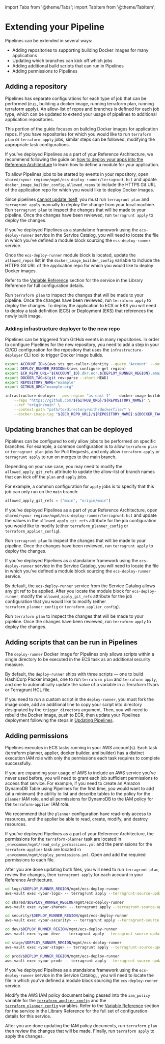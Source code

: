import Tabs from '@theme/Tabs';
import TabItem from '@theme/TabItem';

# Extending your Pipeline

Pipelines can be extended in several ways:
- Adding repositories to supporting building Docker images for many applications
- Updating which branches can kick off which jobs
- Adding additional build scripts that can run in Pipelines
- Adding permissions to Pipelines


## Adding a repository

Pipelines has separate configurations for each type of job that can be performed (e.g., building a docker image, running terraform plan, running terraform apply). An allow-list of repos and branches is defined for each job type, which can be updated to extend your usage of pipelines to additional application repositories.

This portion of the guide focuses on building Docker images for application repos. If you have repositories for which you would like to run `terraform plan` or `terraform apply` jobs, similar steps can be followed, modifying the appropriate task configurations.

<Tabs groupId="deployment-type">
<TabItem value="RefArch" label="RefArch" default>

If you’ve deployed Pipelines as a part of your Reference Architecture, we recommend following the guide on [how to deploy your apps into the Reference Architecture](../../guides/reference-architecture/example-usage-guide/deploy-apps/intro) to learn how to define a module for your application.

To allow Pipelines jobs to be started by events in your repository, open `shared/<your region>/mgmt/ecs-deploy-runner/terragrunt.hcl` and update `docker_image_builder_config.allowed_repos` to include the HTTPS Git URL of the application repo for which you would like to deploy Docker images.

Since pipelines [cannot update itself](./updating.md), you must run `terragrunt plan` and `terragrunt apply` manually to deploy the change from your local machine. Run `terragrunt plan` to inspect the changes that will be made to your pipeline. Once the changes have been reviewed, run `terragrunt apply` to deploy the changes.

</TabItem>
<TabItem value="Standalone" label="Standalone">

If you’ve deployed Pipelines as a standalone framework using the `ecs-deploy-runner` service in the Service Catalog, you will need to locate the file in which you’ve defined a module block sourcing the `ecs-deploy-runner` service.

Once the `ecs-deploy-runner` module block is located, update the `allowed_repos` list in the `docker_image_builder_config` variable to include the HTTPS Git URL of the application repo for which you would like to deploy Docker images.

Refer to the [Variable Reference](../../reference/services/ci-cd-pipeline/ecs-deploy-runner#reference) section for the service in the Library Reference for full configuration details.

Run `terraform plan` to inspect the changes that will be made to your pipeline. Once the changes have been reviewed, run `terraform apply` to deploy the changes. To deploy the application to ECS or EKS you will need to deploy a task definition (ECS) or Deployment (EKS) that references the newly built image.
</TabItem>
</Tabs>

### Adding infrastructure deployer to the new repo

Pipelines can be triggered from GitHub events in many repositories. In order to configure Pipelines for the new repository, you need to add a step in your CI/CD configuration for the repository that uses the `infrastructure-deployer` CLI tool to trigger Docker image builds.

```sh
export ACCOUNT_ID=$(aws sts get-caller-identity --query 'Account' --output text)
export DEPLOY_RUNNER_REGION=$(aws configure get region)
export ECR_REPO_URL="${ACCOUNT_ID}.dkr.ecr.${DEPLOY_RUNNER_REGION}.amazonaws.com"
export DOCKER_TAG=$(git rev-parse --short HEAD)
export REPOSITORY_NAME="example"
export GITHUB_ORG="example-org"

infrastructure-deployer --aws-region "us-east-1" -- docker-image-builder build-docker-image \
    --repo "https://github.com/${GITHUB_ORG}/${REPOSITORY_NAME}" \
    --ref "origin/main" \
    --context-path "path/to/directory/with/dockerfile/" \
    --docker-image-tag "${ECR_REPO_URL}/${REPOSITORY_NAME}:${DOCKER_TAG}" \
```

## Updating branches that can be deployed

Pipelines can be configured to only allow jobs to be performed on specific branches. For example, a common configuration is to allow `terraform plan` or `terragrunt plan` jobs for Pull Requests, and only allow `terraform apply` or `terragrunt apply` to run on merges to the main branch.

Depending on your use case, you may need to modify the `allowed_apply_git_refs` attribute to update the allow-list of branch names that can kick off the `plan` and `apply` jobs.

For example, a common configuration for `apply` jobs is to specify that this job can only run on the `main` branch:
```tf
allowed_apply_git_refs = ["main", "origin/main"]
```

<Tabs groupId="deployment-type">
<TabItem value="RefArch" label="RefArch" default>

If you’ve deployed Pipelines as a part of your Reference Architecture, open `shared/<your region>/mgmt/ecs-deploy-runner/terragrunt.hcl` and update the values in the `allowed_apply_git_refs` attribute for the job configuration you would like to modify (either `terraform_planner_config` or `terraform_applier_config`).

Run `terragrunt plan` to inspect the changes that will be made to your pipeline. Once the changes have been reviewed, run `terragrunt apply` to deploy the changes.

</TabItem>
<TabItem value="Standalone" label="Standalone">

If you’ve deployed Pipelines as a standalone framework using the `ecs-deploy-runner` service in the Service Catalog, you will need to locate the file in which you’ve defined a module block sourcing the `ecs-deploy-runner` service.

By default, the `ecs-deploy-runner` service from the Service Catalog allows any git ref to be applied. After you locate the module block for `ecs-deploy-runner`, modify the `allowed_apply_git_refs` attribute for the job configuration that you would like to modify (either `terraform_planner_config` or `terraform_applier_config`).

Run `terraform plan` to inspect the changes that will be made to your pipeline. Once the changes have been reviewed, run `terraform apply` to deploy the changes.
</TabItem>
</Tabs>

## Adding scripts that can be run in Pipelines

The `deploy-runner` Docker image for Pipelines only allows scripts within a single directory to be executed in the ECS task as an additional security measure.

By default, the `deploy-runner` ships with three scripts — one to build HashiCorp Packer images, one to run `terraform plan` and `terraform apply`, and one to automatically update the value of a variable in a Terraform tfvars or Terragrunt HCL file.

If you need to run a custom script in the `deploy-runner`, you must fork the image code, add an additional line to copy your script into directory designated by the `trigger_directory` argument. Then, you will need to rebuild the Docker image, push to ECR, then update your Pipelines deployment following the steps in [Updating Pipelines](./updating.md).

## Adding permissions

Pipelines executes in ECS tasks running in your AWS account(s). Each task (terraform planner, applier, docker builder, ami builder) has a distinct execution IAM role with only the permissions each task requires to complete successfully.

If you are expanding your usage of AWS to include an AWS service you’ve never used before, you will need to grant each job sufficient permissions to access that service.
For example, if you need to create an Amazon DynamoDB Table using Pipelines for the first time, you would want to add (at a minimum) the ability to list and describe tables to the policy for the `planner` IAM role, and all permissions for DynamoDB to the IAM policy for the `terraform-applier` IAM role.

We recommend that the `planner` configuration have read-only access to resources, and the applier be able to read, create, modify, and destroy resources.

<Tabs groupId="deployment-type">
<TabItem value="RefArch" label="RefArch" default>

If you’ve deployed Pipelines as a part of your Reference Architecture, the permissions for the `terraform-planner` task are located in `_envcommon/mgmt/read_only_permissions.yml` and the permissions for the `terraform-applier` task are located in `_envcommon/mgmt/deploy_permissions.yml`. Open and add the required permissions to each file.

After you are done updating both files, you will need to run `terragrunt plan`, review the changes, then `terragrunt apply` for each account in your Reference Architecture.
```sh
cd logs/$DEPLOY_RUNNER_REGION/mgmt/ecs-deploy-runner
aws-vault exec <your-logs> -- terragrunt apply --terragrunt-source-update -auto-approve

cd shared/$DEPLOY_RUNNER_REGION/mgmt/ecs-deploy-runner
aws-vault exec <your-shared> -- terragrunt apply --terragrunt-source-update -auto-approve

cd security/$DEPLOY_RUNNER_REGION/mgmt/ecs-deploy-runner
aws-vault exec <your-security> -- terragrunt apply --terragrunt-source-update -auto-approve

cd dev/$DEPLOY_RUNNER_REGION/mgmt/ecs-deploy-runner
aws-vault exec <your-dev> -- terragrunt apply --terragrunt-source-update -auto-approve

cd stage/$DEPLOY_RUNNER_REGION/mgmt/ecs-deploy-runner
aws-vault exec <your-stage> -- terragrunt apply --terragrunt-source-update -auto-approve

cd prod/$DEPLOY_RUNNER_REGION/mgmt/ecs-deploy-runner
aws-vault exec <your-prod> -- terragrunt apply --terragrunt-source-update -auto-approve
```
</TabItem>
<TabItem value="Standalone" label="Standalone">

If you’ve deployed Pipelines as a standalone framework using the `ecs-deploy-runner` service in the Service Catalog, , you will need to locate the file in which you’ve defined a module block sourcing the `ecs-deploy-runner` service.

Modify the AWS IAM policy document being passed into the `iam_policy` variable for the [`terraform_applier_config`](../../reference/services/ci-cd-pipeline/ecs-deploy-runner#terraform_applier_config) and the [`terraform_planner_config`](../../reference/services/ci-cd-pipeline/ecs-deploy-runner#terraform_planner_config) variables. Refer to the [Variable Reference](../../reference/services/ci-cd-pipeline/ecs-deploy-runner#reference) section for the service in the Library Reference for the full set of configuration details for this service.

After you are done updating the IAM policy documents, run `terraform plan` then review the changes that will be made. Finally, run `terraform apply` to apply the changes.
</TabItem>
</Tabs>
